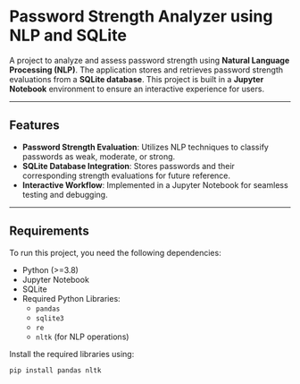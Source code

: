 # Password Strength Analyzer using NLP and SQLite

A project to analyze and assess password strength using **Natural Language Processing (NLP)**. The application stores and retrieves password strength evaluations from a **SQLite database**. This project is built in a **Jupyter Notebook** environment to ensure an interactive experience for users.

---

## Features

- **Password Strength Evaluation**: Utilizes NLP techniques to classify passwords as weak, moderate, or strong.
- **SQLite Database Integration**: Stores passwords and their corresponding strength evaluations for future reference.
- **Interactive Workflow**: Implemented in a Jupyter Notebook for seamless testing and debugging.

---

## Requirements

To run this project, you need the following dependencies:

- Python (>=3.8)
- Jupyter Notebook
- SQLite
- Required Python Libraries:
  - `pandas`
  - `sqlite3`
  - `re`
  - `nltk` (for NLP operations)

Install the required libraries using:

```bash
pip install pandas nltk
